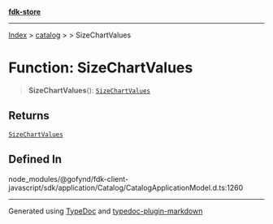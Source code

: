 [**fdk-store**](../../../README.md)
***

[Index](../../../API.md) > [catalog](../../README.md) > [<internal>](../README.md) > SizeChartValues

# Function: SizeChartValues

> **SizeChartValues**(): [`SizeChartValues`](../type-aliases/type-alias.SizeChartValues.md)

## Returns

[`SizeChartValues`](../type-aliases/type-alias.SizeChartValues.md)

## Defined In

node\_modules/@gofynd/fdk-client-javascript/sdk/application/Catalog/CatalogApplicationModel.d.ts:1260

***
Generated using [TypeDoc](https://typedoc.org/) and [typedoc-plugin-markdown](https://www.npmjs.com/package/typedoc-plugin-markdown)
